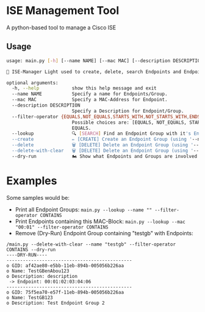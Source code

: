 # ISE Management Tool
A python-based tool to manage a Cisco ISE

## Usage
```bash
usage: main.py [-h] [--name NAME] [--mac MAC] [--description DESCRIPTION] [--filter-operator {EQUALS,NOT_EQUALS,STARTS_WITH,NOT_STARTS_WITH,ENDS_WITH,NOT_ENDS_WITH,CONTAINS,NOT_CONTAINS}] [--lookup] [--create] [--delete] [--delete-with-clear] [--dry-run]

🤠 ISE-Manager Light used to create, delete, search Endpoints and Endpoint Groups. And a lot more!

optional arguments:
  -h, --help            show this help message and exit
  --name NAME           Specify a name for Endpoints/Group.
  --mac MAC             Specify a MAC-Address for Endpoint.
  --description DESCRIPTION
                        Specify a Description for Endpoint/Group.
  --filter-operator {EQUALS,NOT_EQUALS,STARTS_WITH,NOT_STARTS_WITH,ENDS_WITH,NOT_ENDS_WITH,CONTAINS,NOT_CONTAINS}
                        Possible choices are: [EQUALS, NOT_EQUALS, STARTS_WITH, NOT_STARTS_WITH, ENDS_WITH, NOT_ENDS_WITH, CONTAINS, NOT_CONTAINS] Has to be used in conjunction with '--name' (for EndpointGroups) or '--mac' (for Endpoints). Defaults to
                        EQUALS.
  --lookup              🔍 [SEARCH] Find an Endpoint Group with it's Endpoints (using '--name') or an Endpoint (using '--mac'). Can be used in conjunction with '--filter-operator'
  --create              ✏️ [CREATE] Create an Endpoint Group (using '--name' and '--description') or an Endpoint (using '--mac' and '--description').
  --delete              🗑️ [DELETE] Delete an Endpoint Group (using '--name') or an Endpoint (using '--mac').
  --delete-with-clear   🗑️ [DELETE] Delete an Endpoint Group (using '--name') and all of it's Endpoints. Can be used in conjunction with '--filter-operator'.
  --dry-run             🏍️ Show what Endpoints and Groups are involved witout performing the action
  ```

# Examples

Some samples would be:   
 - Print all Endpoint Groups: `main.py --lookup --name "" --filter-operator CONTAINS`
 - Print Endpoints containing this MAC-Block: `main.py --lookup --mac "00:01" --filter-operator CONTAINS`
 - Remove (Dry-Run) Endpoint Group containing "testgb" with Endpoints:   
 ```
 /main.py --delete-with-clear --name "testgb" --filter-operator CONTAINS --dry-run
----DRY-RUN----
----------------------------------------------
 o GID: af42ae80-e5bb-11eb-894b-005056b226aa
 o Name: TestGBenAbou123
 o Description: description
  -> Endpoint: 00:01:02:03:04:06
----------------------------------------------
 o GID: 75f5ea70-e57f-11eb-894b-005056b226aa
 o Name: TestGB123
 o Description: Test Endpoint Group 2
 ```
